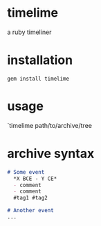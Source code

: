 # timelime
a ruby timeliner

# installation
`gem install timelime`

# usage
`timelime path/to/archive/tree

# archive syntax
```md
# Some event
  *X BCE - Y CE*
  - comment
  - comment
  #tag1 #tag2

# Another event
...
```
